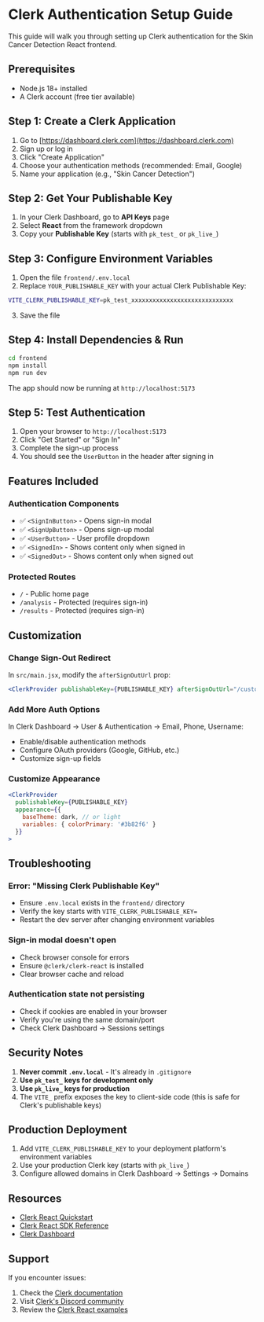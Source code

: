 # Clerk Authentication Setup Guide

This guide will walk you through setting up Clerk authentication for the Skin Cancer Detection React frontend.

## Prerequisites

- Node.js 18+ installed
- A Clerk account (free tier available)

## Step 1: Create a Clerk Application

1. Go to [https://dashboard.clerk.com](https://dashboard.clerk.com)
2. Sign up or log in
3. Click "Create Application"
4. Choose your authentication methods (recommended: Email, Google)
5. Name your application (e.g., "Skin Cancer Detection")

## Step 2: Get Your Publishable Key

1. In your Clerk Dashboard, go to **API Keys** page
2. Select **React** from the framework dropdown
3. Copy your **Publishable Key** (starts with `pk_test_` or `pk_live_`)

## Step 3: Configure Environment Variables

1. Open the file `frontend/.env.local`
2. Replace `YOUR_PUBLISHABLE_KEY` with your actual Clerk Publishable Key:

```bash
VITE_CLERK_PUBLISHABLE_KEY=pk_test_xxxxxxxxxxxxxxxxxxxxxxxxxxxxx
```

3. Save the file

## Step 4: Install Dependencies & Run

```bash
cd frontend
npm install
npm run dev
```

The app should now be running at `http://localhost:5173`

## Step 5: Test Authentication

1. Open your browser to `http://localhost:5173`
2. Click "Get Started" or "Sign In"
3. Complete the sign-up process
4. You should see the `UserButton` in the header after signing in

## Features Included

### Authentication Components
- ✅ `<SignInButton>` - Opens sign-in modal
- ✅ `<SignUpButton>` - Opens sign-up modal
- ✅ `<UserButton>` - User profile dropdown
- ✅ `<SignedIn>` - Shows content only when signed in
- ✅ `<SignedOut>` - Shows content only when signed out

### Protected Routes
- `/` - Public home page
- `/analysis` - Protected (requires sign-in)
- `/results` - Protected (requires sign-in)

## Customization

### Change Sign-Out Redirect

In `src/main.jsx`, modify the `afterSignOutUrl` prop:

```jsx
<ClerkProvider publishableKey={PUBLISHABLE_KEY} afterSignOutUrl="/custom-url">
```

### Add More Auth Options

In Clerk Dashboard → User & Authentication → Email, Phone, Username:
- Enable/disable authentication methods
- Configure OAuth providers (Google, GitHub, etc.)
- Customize sign-up fields

### Customize Appearance

```jsx
<ClerkProvider
  publishableKey={PUBLISHABLE_KEY}
  appearance={{
    baseTheme: dark, // or light
    variables: { colorPrimary: '#3b82f6' }
  }}
>
```

## Troubleshooting

### Error: "Missing Clerk Publishable Key"
- Ensure `.env.local` exists in the `frontend/` directory
- Verify the key starts with `VITE_CLERK_PUBLISHABLE_KEY=`
- Restart the dev server after changing environment variables

### Sign-in modal doesn't open
- Check browser console for errors
- Ensure `@clerk/clerk-react` is installed
- Clear browser cache and reload

### Authentication state not persisting
- Check if cookies are enabled in your browser
- Verify you're using the same domain/port
- Check Clerk Dashboard → Sessions settings

## Security Notes

1. **Never commit `.env.local`** - It's already in `.gitignore`
2. **Use `pk_test_` keys for development only**
3. **Use `pk_live_` keys for production**
4. The `VITE_` prefix exposes the key to client-side code (this is safe for Clerk's publishable keys)

## Production Deployment

1. Add `VITE_CLERK_PUBLISHABLE_KEY` to your deployment platform's environment variables
2. Use your production Clerk key (starts with `pk_live_`)
3. Configure allowed domains in Clerk Dashboard → Settings → Domains

## Resources

- [Clerk React Quickstart](https://clerk.com/docs/quickstarts/react)
- [Clerk React SDK Reference](https://clerk.com/docs/references/react/overview)
- [Clerk Dashboard](https://dashboard.clerk.com)

## Support

If you encounter issues:
1. Check the [Clerk documentation](https://clerk.com/docs)
2. Visit [Clerk's Discord community](https://clerk.com/discord)
3. Review the [Clerk React examples](https://github.com/clerk/clerk-react-examples)

